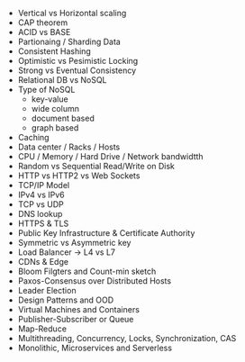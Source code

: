 - Vertical vs Horizontal scaling
- CAP theorem
- ACID vs BASE
- Partionaing / Sharding Data
- Consistent Hashing
- Optimistic vs Pesimistic Locking
- Strong vs Eventual Consistency
- Relational DB vs NoSQL
- Type of NoSQL
    - key-value
    - wide column
    - document based
    - graph based
- Caching
- Data center / Racks / Hosts
- CPU / Memory / Hard Drive / Network bandwidtth
- Random vs Sequential Read/Write on Disk
- HTTP vs HTTP2 vs Web Sockets
- TCP/IP Model
- IPv4 vs IPv6
- TCP vs UDP
- DNS lookup
- HTTPS & TLS
- Public Key Infrastructure & Certificate Authority
- Symmetric vs Asymmetric key
- Load Balancer -> L4 vs L7
- CDNs & Edge
- Bloom Filgters and Count-min sketch
- Paxos-Consensus over Distributed Hosts
- Leader Election
- Design Patterns and OOD
- Virtual Machines and Containers
- Publisher-Subscriber or Queue
- Map-Reduce
- Multithreading, Concurrency, Locks, Synchronization, CAS
- Monolithic, Microservices and Serverless
